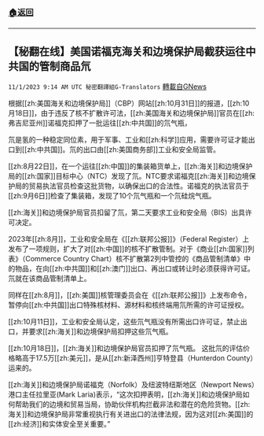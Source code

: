 ###  [:house:返回](README.md)
---


## 【秘翻在线】美国诺福克海关和边境保护局截获运往中共国的管制商品氘
`11/1/2023 9:14 AM UTC 秘密翻譯組G-Translators` [轉載自GNews](https://gnews.org/articles/1907489)

根据[[zh:美国海关和边境保护局]]（CBP）网站[[zh:10月31日]]的报道，[[zh:10月18日]]，由于违反了核不扩散许可法，[[zh:美国海关和边境保护局]]官员在[[zh:弗吉尼亚州]]诺福克扣押了一批运往[[zh:中共国]]的氘气瓶，

氘是氢的一种稳定同位素，用于军事、工业和[[zh:科学]]应用，需要许可证才能出口到[[zh:中共国]]。氘的出口由[[zh:美国商务部]]工业和安全局监管。

[[zh:8月22日]]，在一个运往[[zh:中国]]的集装箱货单上，[[zh:海关]]和边境保护局的[[zh:国家]]目标中心（NTC）发现了氘。NTC要求诺福克[[zh:海关]]和边境保护局的贸易执法官员检查这批货物，以确保出口的合法性。诺福克的执法官员于[[zh:9月6日]]检查了集装箱，发现了10个氘气瓶和一个氘硅烷气瓶。

[[zh:海关]]和边境保护局官员扣留了氘，第二天要求工业和安全局（BIS）出具许可决定。

2023年[[zh:8月]]，工业和安全局在《[[zh:联邦公报]]》（Federal Register）上发布了一项规则，扩大了对[[zh:中国]]的核不扩散管制。对于《商业[[zh:国家]]列表》（Commerce Country Chart）核不扩散第2列中管控的《商品管制清单》中的物品，在向[[zh:中共国]]和[[zh:澳门]]出口、再出口或转让时必须获得许可证。氘就在该商品管制清单上。

同样在[[zh:8月]]，[[zh:美国]]核管理委员会在《[[zh:联邦公报]]》上发布命令，暂停向[[zh:中共国]]出口特殊核材料、源材料和核终端用氘所需的许可证授权。

[[zh:10月11日]]，工业和安全局认定，这些氘气瓶没有所需出口许可证，禁止出口，并要求[[zh:海关]]和边境保护局扣押这些氘气瓶。

[[zh:10月18日]]，[[zh:海关]]和边境保护局官员扣押了氘气瓶。 这批氘的评估价格略高于17.5万[[zh:美元]]，是从[[zh:新泽西州]]亨特登县（Hunterdon County）运来的。

[[zh:海关]]和边境保护局诺福克（Norfolk）及纽波特纽斯地区（Newport News）港口主任拉里亚(Mark Laria)表示，“这次扣押表明，[[zh:海关]]和边境保护局如何帮助我们的边境和贸易当局，协助伙伴机构拦截非法和潜在的危险货物。[[zh:海关]]和边境保护局非常重视执行有关进出口的法律法规，因为这对[[zh:美国]]的[[zh:经济]]和实体安全至关重要。”
